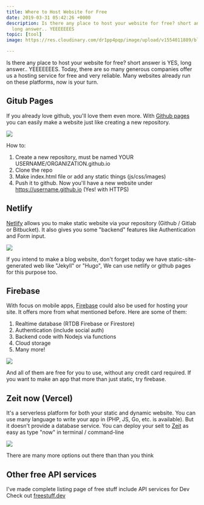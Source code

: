 ```yaml
---
title: Where to Host Website for Free
date: 2019-03-31 05:42:26 +0000
description: Is there any place to host your website for free? short answer is YES,
  long answer.. YEEEEEEES
topic: [tool]
image: https://res.cloudinary.com/dr1pp4pqp/image/upload/v1554011889/blog/Screen_Shot_2019-03-31_at_1.49.23_PM.png

---
```

Is there any place to host your website for free? short answer is YES, long answer.. YEEEEEEES. Today, there are so many generous companies offer us a hosting service for free and very reliable. Many websites already run on these platforms, now is your turn.

## Gitub Pages

If you already love github, you'll love them even more. With [Github pages](https://pages.github.com/) you can easily make a website just like creating a new repository.

![](https://res.cloudinary.com/wegoatdev/image/upload/v1554011886/blog/Screen_Shot_2019-03-31_at_1.46.25_PM.png)

How to:

1. Create a new repository, must be named YOUR USERNAME/ORGANIZATION.github.io
2. Clone the repo
3. Make index.html file or add any static things (js/css/images)
4. Push it to github. Now you'll have a new website under https://username.github.io (Yes! with HTTPS)

## Netlify

[Netlify](https://www.netlify.com/) allows you to make static website via your repository (Github / Gitlab or Bitbucket). It also gives you some "backend" features like Authentication and Form input.

![](https://res.cloudinary.com/wegoatdev/image/upload/v1554011889/blog/Screen_Shot_2019-03-31_at_1.49.23_PM.png)

If you intend to make a blog website, don't forget today we have static-site-generated web like "Jekyll" or "Hugo", We can use netlify or github pages for this purpose too.

## Firebase

With focus on mobile apps, [Firebase](https://firebase.google.com/) could also be used for hosting your site. It offers more from what mentioned before. Here are some of them:

1. Realtime database (RTDB Firebase or Firestore)
2. Authentication (include social auth)
3. Backend code with Nodejs via functions
4. Cloud storage
5. Many more!

![](https://res.cloudinary.com/wegoatdev/image/upload/v1554011887/blog/Screen_Shot_2019-03-31_at_1.52.06_PM.png)

And all of them are free for you to use, without any credit card required. If you want to make an app that more than just static, try firebase.

## Zeit now (Vercel)

It's a serverless platform for both your static and dynamic website. You can use many language to write your app in (PHP, JS, Go, etc. is available). But it doesn't provide a database service. You can deploy your seit to [Zeit](https://zeit.co/)  as easy as type "now" in terminal / command-line

![](https://res.cloudinary.com/wegoatdev/image/upload/v1554011888/blog/Screen_Shot_2019-03-31_at_1.54.48_PM.png)

There are many more options out there than than you think

## Other free API services

I've made complete listing page of free stuff include API services for Dev
Check out [freestuff.dev](https://freestuff.dev)